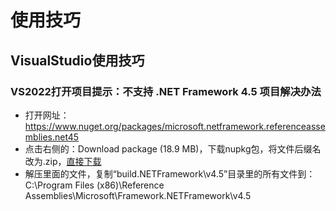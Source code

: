 # 使用技巧
## VisualStudio使用技巧
### VS2022打开项目提示：不支持 .NET Framework 4.5 项目解决办法
- 打开网址：https://www.nuget.org/packages/microsoft.netframework.referenceassemblies.net45
- 点击右侧的：Download package  (18.9 MB)，下载nupkg包，将文件后缀名改为.zip，[直接下载](https://globalcdn.nuget.org/packages/microsoft.netframework.referenceassemblies.net45.1.0.2.nupkg)
- 解压里面的文件，复制“build\.NETFramework\v4.5”目录里的所有文件到：C:\Program Files (x86)\Reference Assemblies\Microsoft\Framework\.NETFramework\v4.5
